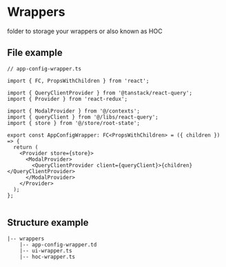 # Wrappers

folder to storage your wrappers or also known as HOC

## File example

```tsx
// app-config-wrapper.ts

import { FC, PropsWithChildren } from 'react';

import { QueryClientProvider } from '@tanstack/react-query';
import { Provider } from 'react-redux';

import { ModalProvider } from '@/contexts';
import { queryClient } from '@/libs/react-query';
import { store } from '@/store/root-state';

export const AppConfigWrapper: FC<PropsWithChildren> = ({ children }) => {
  return (
    <Provider store={store}>
      <ModalProvider>
        <QueryClientProvider client={queryClient}>{children}</QueryClientProvider>
      </ModalProvider>
    </Provider>
  );
};


```


## Structure example

```
|-- wrappers
    |-- app-config-wrapper.td
    |-- ui-wrapper.ts
    |-- hoc-wrapper.ts
```
